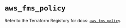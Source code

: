 # `aws_fms_policy`

Refer to the Terraform Registory for docs: [`aws_fms_policy`](https://registry.terraform.io/providers/hashicorp/aws/5.9.0/docs/resources/fms_policy).
